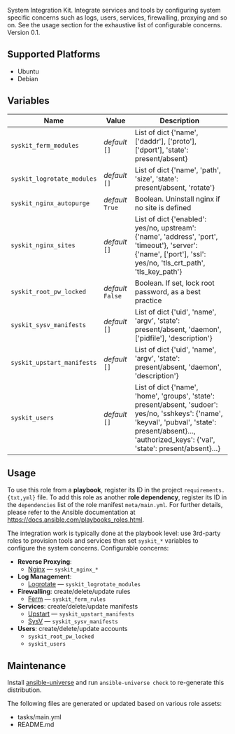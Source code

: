 
<!-- THIS IS A GENERATED FILE, DO NOT EDIT -->

System Integration Kit. Integrate services and tools by configuring system specific concerns such as logs, users, services, firewalling, proxying and so on. See the usage section for the exhaustive list of configurable concerns.
 Version 0.1.


## Supported Platforms

  * Ubuntu
  * Debian

## Variables

| Name | Value | Description |
|------|-------|-------------|
| `syskit_ferm_modules` | _default_ `[]` | List of dict {'name', ['daddr'], ['proto'], ['dport'], 'state': present/absent} |
| `syskit_logrotate_modules` | _default_ `[]` | List of dict {'name', 'path', 'size', 'state': present/absent, 'rotate'} |
| `syskit_nginx_autopurge` | _default_ `True` | Boolean. Uninstall nginx if no site is defined |
| `syskit_nginx_sites` | _default_ `[]` | List of dict {'enabled': yes/no, upstream': {'name', 'address', 'port', 'timeout'}, 'server': {'name', ['port'], 'ssl': yes/no, 'tls_crt_path', 'tls_key_path'} |
| `syskit_root_pw_locked` | _default_ `False` | Boolean. If set, lock root password, as a best practice |
| `syskit_sysv_manifests` | _default_ `[]` | List of dict {'uid', 'name', 'argv', 'state': present/absent, 'daemon', ['pidfile'], 'description'} |
| `syskit_upstart_manifests` | _default_ `[]` | List of dict {'uid', 'name', 'argv', 'state': present/absent, 'daemon', 'description'} |
| `syskit_users` | _default_ `[]` | List of dict {'name', 'home', 'groups', 'state': present/absent, 'sudoer': yes/no, 'sshkeys': {'name', 'keyval', 'pubval', 'state': present/absent}…, 'authorized_keys': {'val', 'state': present/absent}…} |



## Usage

To use this role from a **playbook**, 
register its ID in the project `requirements.{txt,yml}` file.
To add this role as another **role dependency**,
register its ID in the `dependencies` list of the role manifest `meta/main.yml`.
For further details,
please refer to the Ansible documentation at https://docs.ansible.com/playbooks_roles.html.

The integration work is typically done at the playbook level: use 3rd-party roles to provision tools and services then set `syskit_*` variables to configure the system concerns.
Configurable concerns:
  * **Reverse Proxying**:
    * [Nginx](http://nginx.org/en/) — `syskit_nginx_*`
  * **Log Management**:
    * [Logrotate](http://www.linuxcommand.org/man_pages/logrotate8.html) — `syskit_logrotate_modules`
  * **Firewalling**: create/delete/update rules
    * [Ferm](http://ferm.foo-projects.org) — `syskit_ferm_rules`
  * **Services**: create/delete/update manifests
    * [Upstart](http://upstart.ubuntu.com/cookbook/) — `syskit_upstart_manifests`
    * [SysV](https://en.wikipedia.org/wiki/Init#SysV-style) — `syskit_sysv_manifests`
  * **Users**: create/delete/update accounts
    * `syskit_root_pw_locked`
    * `syskit_users`



## Maintenance

Install [ansible-universe](https://github.com/fclaerho/ansible-universe)
and run `ansible-universe check` to re-generate this distribution.

The following files are generated or updated based on various role assets:
  * tasks/main.yml
  * README.md


